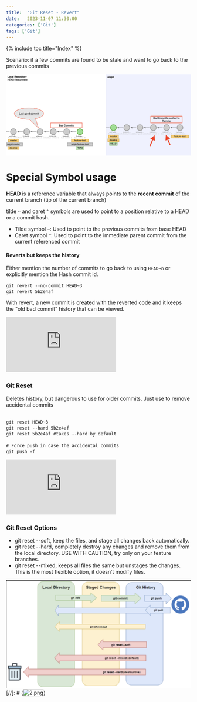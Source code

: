 ```yaml
---
title:  "Git Reset - Revert"
date:   2023-11-07 11:30:00
categories: ['Git']
tags: ['Git']
---
```


{% include toc title="Index" %}

Scenario: if a few commits are found to be stale and want to go back to the previous commits

![1.png](..%2F..%2Fassets%2Fimages%2Fgit%2F1.png)

# Special Symbol usage

**HEAD** is a reference variable that always points to the **recent commit** of the current branch (tip of the current branch)

tilde `~` and caret `^` symbols are used to point to a position relative to a HEAD or a commit hash.
* Tilde symbol `~`: Used to point to the previous commits from base HEAD
* Caret symbol `^`: Used to point to the immediate parent commit from the current referenced commit

#### Reverts but keeps the history

Either mention the number of commits to go back to using `HEAD~n` or explicitly mention the Hash commit id. 

```shell
git revert --no-commit HEAD~3
git revert 5b2e4af
```
With revert, a new commit is created with the reverted code and it keeps the "old bad commit" history that can be viewed.

<iframe
src="https://www.youtube.com/embed/1yaUn_PhlM8" 
    title="git revert - local and remote" frameborder="0" 
    allow="accelerometer; autoplay; clipboard-write; encrypted-media; gyroscope; picture-in-picture; web-share" 
    allowfullscreen>
</iframe>

### Git Reset

Deletes history, but dangerous to use for older commits. Just use to remove accidental commits 

```shell

git reset HEAD~3
git reset --hard 5b2e4af
git reset 5b2e4af #takes --hard by default
 
# Force push in case the accidental commits
git push -f
```

<iframe 
    src="https://www.youtube.com/embed/RLeD529jYfo" 
    title="Git Revert" 
    frameborder="0" 
    allow="accelerometer; autoplay; clipboard-write; encrypted-media; gyroscope; picture-in-picture; web-share" 
    allowfullscreen>
</iframe>

### Git Reset Options

* git reset --soft,  keep the files, and stage all changes back automatically.
* git reset --hard,  completely destroy any changes and remove them from the local directory. USE WITH CAUTION, try only on your feature branches.
* git reset --mixed, keeps all files the same but unstages the changes. This is the most flexible option, it doesn’t modify files.

![2.png](..%2F..%2Fassets%2Fimages%2Fgit%2F2.png)
[//]: # (<img src="../assets/images/git/2.png" alt="2.png" style="width: 50%; height:60%; border: 1px solid #ccc;">)